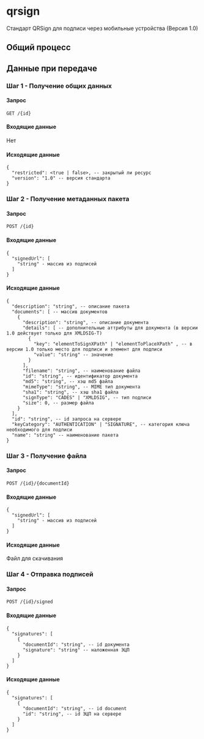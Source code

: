 # qrsign

Стандарт QRSign для подписи через мобильные устройства (Версия 1.0)

## Общий процесс

## Данные при передаче

### Шаг 1 - Получение общих данных

#### Запрос

`GET /{id}`

#### Входящие данные

Нет

#### Исходящие данные

```
{
  "restricted": <true | false>, -- закрытый ли ресурс
  "version": "1.0" -- версия стандарта
}
```

### Шаг 2 - Получение метаданных пакета

#### Запрос

`POST /{id}`

#### Входящие данные

```
{
  "signedUrl": [
    "string" - массив из подписей
  ]
}
```

#### Исходящие данные

```
{
  "description": "string", -- описание пакета
  "documents": [ -- массив документов
    {
      "description": "string", -- описание документа
      "details": [ -- дополнительные аттрибуты для документа (в версии 1.0 действует только для XMLDSIG-T)
        {
          "key": "elementToSignXPath" | "elementToPlaceXPath" , -- в версии 1.0 только место для подписи и элемент для подписи 
          "value": "string" -- значение
        }
      ],
      "filename": "string", -- наименование файла
      "id": "string", -- идентификатор документа
      "md5": "string", -- хэш md5 файла
      "mimeType": "string", -- MIME тип документа
      "sha1": "string", -- хэш sha1 файла
      "signType": "CADES" | "XMLDSIG", -- тип подписи
      "size": 0, -- размер файла
    }
  ],
  "id": "string", -- id запроса на сервере
  "keyCategory": "AUTHENTICATION" | "SIGNATURE", -- категория ключа необходимого для подписи 
  "name": "string" -- наименование пакета
}
```

### Шаг 3 - Получение файла

#### Запрос

`POST /{id}/{documentId}`

#### Входящие данные

```
{
  "signedUrl": [
    "string" - массив из подписей
  ]
}
```

#### Исходящие данные

Файл для скачивания

### Шаг 4 - Отправка подписей

#### Запрос

`POST /{id}/signed`

#### Входящие данные

```
{
  "signatures": [
    {
      "documentId": "string", -- id документа
      "signature": "string" -- наложенная ЭЦП
    }
  ]
}
```

#### Исходящие данные

```
{
  "signatures": [
    {
      "documentId": "string", -- id document
      "id": "string", -- id ЭЦП на сервере
    }
  ]
}
```
